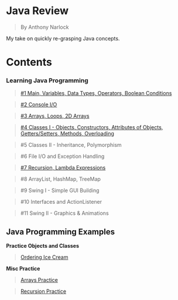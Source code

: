 # <b>Java Review</b>
> By Anthony Narlock

My take on quickly re-grasping Java concepts.

# <b>Contents</b>

### <b>Learning Java Programming</b>
> [#1 Main, Variables, Data Types, Operators, Boolean Conditions](https://github.com/narlock/java-archive/blob/main/Java%20Review/Learn%20Java%20Programming/Variables.java)

> [#2 Console I/O](https://github.com/narlock/java-archive/blob/main/Java%20Review/Learn%20Java%20Programming/ConsoleIO.java)

> [#3 Arrays, Loops, 2D Arrays](https://github.com/narlock/java-archive/blob/main/Java%20Review/Learn%20Java%20Programming/Arrays.java)

> [#4 Classes I - Objects, Constructors, Attributes of Objects, Getters/Setters, Methods, Overloading](https://github.com/narlock/java-archive/blob/main/Java%20Review/Learn%20Java%20Programming/Classes.java)

> #5 Classes II - Inheritance, Polymorphism

> #6 File I/O and Exception Handling

> [#7 Recursion, Lambda Expressions](https://github.com/narlock/java-archive/blob/main/Java%20Review/Learn%20Java%20Programming/Recursion.java)

> #8 ArrayList, HashMap, TreeMap

> #9 Swing I - Simple GUI Building

> #10 Interfaces and ActionListener

> #11 Swing II - Graphics & Animations

## <b>Java Programming Examples</b>

<b>Practice Objects and Classes</b>

> [Ordering Ice Cream](https://github.com/narlock/java-archive/tree/main/Java%20Review/Practice%20Materials/Practice%20Objects%20and%20Classes/IceCream/src)

<b>Misc Practice</b>

> [Arrays Practice](https://github.com/narlock/java-archive/blob/main/Java%20Review/Practice%20Materials/ArraysPractice.java)

> [Recursion Practice](https://github.com/narlock/java-archive/blob/main/Java%20Review/Practice%20Materials/RecursionPractice.java)


